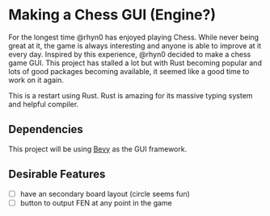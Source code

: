 # Making a Chess GUI (Engine?)

For the longest time @rhyn0 has enjoyed playing Chess. While never being great at it, the game is always interesting and anyone is able to improve at it every day.
Inspired by this experience, @rhyn0 decided to make a chess game GUI. This project has stalled a lot but with Rust becoming popular and lots of good packages becoming available, it seemed like a good time to work on it again.

This is a restart using Rust. Rust is amazing for its massive typing system and helpful compiler.

## Dependencies

This project will be using [Bevy](https://bevyengine.org/) as the GUI framework.

## Desirable Features

- [ ] have an secondary board layout (circle seems fun)
- [ ] button to output FEN at any point in the game
